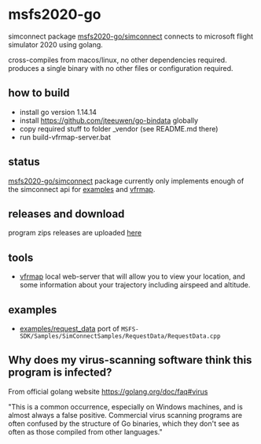 # msfs2020-go

simconnect package [msfs2020-go/simconnect](simconnect/) connects to microsoft flight simulator 2020 using golang.

cross-compiles from macos/linux, no other dependencies required. produces a single binary with no other files or configuration required.

## how to build

- install go version 1.14.14
- install https://github.com/jteeuwen/go-bindata globally
- copy required stuff to folder _vendor (see README.md there)
- run build-vfrmap-server.bat

## status

[msfs2020-go/simconnect](simconnect/) package currently only implements enough of the simconnect api for [examples](examples/) and [vfrmap](vfrmap).

## releases and download

program zips releases are uploaded [here](https://github.com/lian/msfs2020-go/releases)

## tools

* [vfrmap](vfrmap/) local web-server that will allow you to view your location, and some information about your trajectory including airspeed and altitude.

## examples

* [examples/request_data](examples/request_data/) port of `MSFS-SDK/Samples/SimConnectSamples/RequestData/RequestData.cpp`

## Why does my virus-scanning software think this program is infected?

From official golang website https://golang.org/doc/faq#virus

"This is a common occurrence, especially on Windows machines, and is almost always a false positive. Commercial virus scanning programs are often confused by the structure of Go binaries, which they don't see as often as those compiled from other languages."

